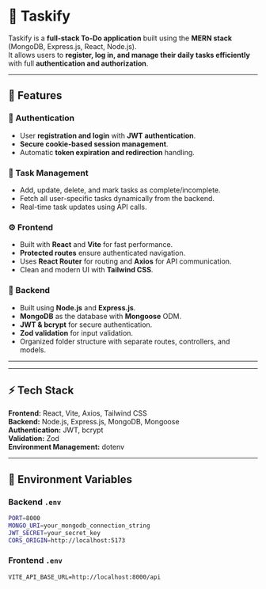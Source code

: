 # 📝 Taskify

Taskify is a **full-stack To-Do application** built using the **MERN stack** (MongoDB, Express.js, React, Node.js).  
It allows users to **register, log in, and manage their daily tasks efficiently** with full **authentication and authorization**.  

---

## 🚀 Features

### 🔐 Authentication
- User **registration and login** with **JWT authentication**.
- **Secure cookie-based session management**.
- Automatic **token expiration and redirection** handling.

### 🧾 Task Management
- Add, update, delete, and mark tasks as complete/incomplete.
- Fetch all user-specific tasks dynamically from the backend.
- Real-time task updates using API calls.

### ⚙️ Frontend
- Built with **React** and **Vite** for fast performance.
- **Protected routes** ensure authenticated navigation.
- Uses **React Router** for routing and **Axios** for API communication.
- Clean and modern UI with **Tailwind CSS**.

### 🧠 Backend
- Built using **Node.js** and **Express.js**.
- **MongoDB** as the database with **Mongoose** ODM.
- **JWT & bcrypt** for secure authentication.
- **Zod validation** for input validation.
- Organized folder structure with separate routes, controllers, and models.

---

---

## ⚡ Tech Stack

**Frontend:** React, Vite, Axios, Tailwind CSS  
**Backend:** Node.js, Express.js, MongoDB, Mongoose  
**Authentication:** JWT, bcrypt  
**Validation:** Zod  
**Environment Management:** dotenv  

---

## 🧩 Environment Variables

### Backend `.env`
```bash
PORT=8000
MONGO_URI=your_mongodb_connection_string
JWT_SECRET=your_secret_key
CORS_ORIGIN=http://localhost:5173
```
### Frontend `.env`
```
VITE_API_BASE_URL=http://localhost:8000/api
```

